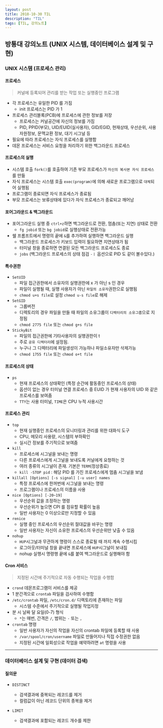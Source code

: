 ```yaml
---
layout: post
title: 2018-10-30 TIL
description: "TIL"
tags: [TIL, 강의노트]
---
```


## 방통대 강의노트 (UNIX 시스템, 데이터베이스 설계 및 구현)

### UNIX 시스템 (프로세스 관리)

#### 프로세스

> 커널에 등록되어 관리를 받는 작업 또는 실행중인 프로그램

- 각 프로세스는 유일한 PID 를 가짐
  - init 프로세스는 PID 가 1
- 프로세스 관리블록(PCB)에 프로세스에 관한 정보를 저장
  - 프로세스는 커널공간에 자신의 정보를 가짐
  - PID, PPID(부모), UID/EUID(실사용자), GID/EGID, 현재상태, 우선순위, 사용자원정보, 문맥교환 정보, 대기 시그널 등
- 필요에 따라 프로세스는 자식 프로세스를 실행함
- 데몬 프로세스는 서비스 요청을 처리하기 위한 백그라운드 프로세스

#### 프로세스의 실행

- 시스템 호출 `fork()`를 호출하여 기존 부모 프로세스가 `자신의 복사본 자식 프로세스`를 만듦
- 자식 프로세스는 시스템 호출 `exec(program)`에 의해 새로운 프로그램으로 `대체`되어 실행됨
- 프로그램이 종료되면 자식 프로세스가 종료됨
- 부모 프로세스는 보류상태에 있다가 자식 프로세스가 종료되고 깨어남

#### 포어그라운드 & 백그라운드

- 포어그라운드 실행 중 `ctrl+z`하면 백그라운드로 전환, 멈춤(또는 지연) 상태로 전환
  - `fg jobid` 또는 `bg jobid`로 실행상태로 전환가능
- 쉘 프롬프트에서 명령의 끝에 `&`를 추가하여 실행하면 백그라운드 실행
  - 백그라운드 프로세스가 키보드 입력이 필요하면 지연상태가 됨
  - 터미널 창을 종료하면 연결된 모든 백그라운드 프로세스도 종료
  - `jobs` (백그라운드 프로세스의 상태 점검 `-ㅣ` 옵션으로 PID 도 같이 볼수있다.)

#### 특수권한

- `SetUID`
  - 파일 접근권한에서 소유자의 실행권한에 x 가 아닌 s 인 경우
  - 파일이 실행될 때, 실행 사용자가 아닌 `파일의 소유자`권한으로 실행됨
  - `chmod u+s file`로 설정 `chmod u-s file`로 해제
- `SetGID`
  - 그룹버전
  - 디렉토리의 경우 파일을 만들 때 파일의 소유그룹이 `디렉터리의 소유그룹`으로 지정됨
  - `chmod 2775 file` 또는 `chmod g+s file`
- `StickyBit`
  - 파일의 접근권한에 기타사용자의 실행권한이 t
  - 주로 `공유 디렉터리`에 설정됨.
  - 누구나 그 디렉터리에 파일생성이 가능하나 파일소유자만 삭제가능
  - `chmod 1755 file` 또는 `chmod o+t file`

#### 프로세스의 상태

- `ps`
  - 현재 프로세스의 상태확인 (특정 순간에 활동중인 프로세스의 상태)
  - 옵션이 없는 경우 터미널 연결 프로세스 중 EUID 가 현재 사용자의 UID 와 같은 프로세스를 보여줌
  - `TTY`는 사용 터미널, `TIME`은 CPU 누적 사용시간

#### 프로세스 관리

- `top`
  - 현재 실행중인 프로세스의 모니터링과 관리를 위한 대화식 도구
  - CPU, 메모리 사용량, 시스템의 부하확인
  - 실시간 정보를 주기적으로 보여줌
- `kill`
  - 프로세스에 시그널을 보내는 명령
  - 다른 프로세스에게 시그널을 보내도록 커널에게 요청하는 것
  - 여러 종류의 시그널이 존재. 기본은 `TERM`(정상종료)
  - `kill -STOP pid` : 해당 PID 를 가진 프로세스에게 멈춤 시그널을 보냄
- `killall [Options] [-s signal] [-u user] names`
  - 특정 프로세스에 한꺼번에 시그널을 보내는 명령
  - 프로그램이나 프로세스의 이름을 사용
- `nice [Options] [-20~19]`
  - 우선순위 값을 조정하는 명령
  - 우선순위가 높으면 CPI 를 점유할 확률이 높음
  - 일반 사용자는 0 이상으로만 지정할 수 있음
- `renice`
  - 실행 중인 프로세스의 우선순위 절대값을 바꾸는 명령
  - 일반 사용자는 자신이 소유한 프로세스의 우선순위만 낮출 수 있음
- `nohup`
  - `HUP`시그널과 무관하게 명령이 스스로 종료될 때 까지 계속 수행시킴
  - 로그아웃/터미널 창을 끝내면 프로세스에 `HUP`시그널이 보내짐
  - nohup 실행시 명령행 끝에 `&`를 붙여 백그라운드로 실행해야 함

#### Cron 서비스

> 지정된 시간에 주기적으로 자동 수행되는 작업을 수행함

- `crond` 데몬프로그램이 서비스를 제공
- 1 분간격으로 `crontab` 파일을 검사하여 수행함
- `/etc/crontab` 파일, `/etc/cron.d/` 디렉토리에 존재하는 파일
  - 시스템 수준에서 주기적으로 실행될 작업지정
- 분 시 날짜 달 요일(0-7) 형식
  - `*`는 매번, 간격은 `/`, 범위는 `-` 또는 `,`
- `crontab` 명령
  - 일반 사용자가 자신의 작업을 자신의 crontab 파일에 등록할 때 사용
  - `/var/spool/cron/username` 파일로 만들어지나 직접 수정권한 없음
  - 지정된 시간에 일회성으로 작업을 예약하려면 `at` 명령을 사용

---

### 데이터베이스 설계 및 구현 (데이터 검색)

#### 질의문

- `DISTINCT`

  - 검색결과에 중복되는 레코드를 제거
  - 컬럼값이 아닌 레코드 단위의 종복을 제거

- `LIMIT`
  - 검색결과에 포함되는 레코드 개수를 제한
